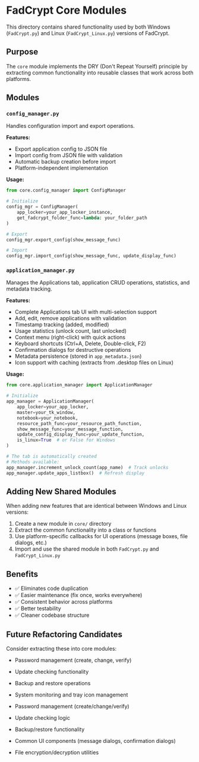 # FadCrypt Core Modules

This directory contains shared functionality used by both Windows (`FadCrypt.py`) and Linux (`FadCrypt_Linux.py`) versions of FadCrypt.

## Purpose

The `core` module implements the DRY (Don't Repeat Yourself) principle by extracting common functionality into reusable classes that work across both platforms.

## Modules

### `config_manager.py`

Handles configuration import and export operations.

**Features:**

- Export application config to JSON file
- Import config from JSON file with validation
- Automatic backup creation before import
- Platform-independent implementation

**Usage:**

```python
from core.config_manager import ConfigManager

# Initialize
config_mgr = ConfigManager(
    app_locker=your_app_locker_instance,
    get_fadcrypt_folder_func=lambda: your_folder_path
)

# Export
config_mgr.export_config(show_message_func)

# Import
config_mgr.import_config(show_message_func, update_display_func)
```

### `application_manager.py`

Manages the Applications tab, application CRUD operations, statistics, and metadata tracking.

**Features:**

- Complete Applications tab UI with multi-selection support
- Add, edit, remove applications with validation
- Timestamp tracking (added, modified)
- Usage statistics (unlock count, last unlocked)
- Context menu (right-click) with quick actions
- Keyboard shortcuts (Ctrl+A, Delete, Double-click, F2)
- Confirmation dialogs for destructive operations
- Metadata persistence (stored in `app_metadata.json`)
- Icon support with caching (extracts from .desktop files on Linux)

**Usage:**

```python
from core.application_manager import ApplicationManager

# Initialize
app_manager = ApplicationManager(
    app_locker=your_app_locker,
    master=your_tk_window,
    notebook=your_notebook,
    resource_path_func=your_resource_path_function,
    show_message_func=your_message_function,
    update_config_display_func=your_update_function,
    is_linux=True  # or False for Windows
)

# The tab is automatically created
# Methods available:
app_manager.increment_unlock_count(app_name)  # Track unlocks
app_manager.update_apps_listbox()  # Refresh display
```

## Adding New Shared Modules

When adding new features that are identical between Windows and Linux versions:

1. Create a new module in `core/` directory
2. Extract the common functionality into a class or functions
3. Use platform-specific callbacks for UI operations (message boxes, file dialogs, etc.)
4. Import and use the shared module in both `FadCrypt.py` and `FadCrypt_Linux.py`

## Benefits

- ✅ Eliminates code duplication
- ✅ Easier maintenance (fix once, works everywhere)
- ✅ Consistent behavior across platforms
- ✅ Better testability
- ✅ Cleaner codebase structure

## Future Refactoring Candidates

Consider extracting these into core modules:

- Password management (create, change, verify)
- Update checking functionality
- Backup and restore operations
- System monitoring and tray icon management

- Password management (create/change/verify)
- Update checking logic
- Backup/restore functionality
- Common UI components (message dialogs, confirmation dialogs)
- File encryption/decryption utilities
